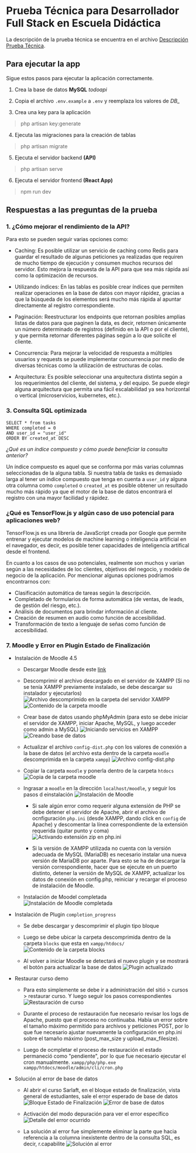 # Prueba Técnica para Desarrollador Full Stack en Escuela Didáctica

La descripción de la prueba técnica se encuentra en el archivo [Descripción Prueba Técnica](./escuela_didactica/technical_assessment.pdf).

## Para ejecutar la app

Sigue estos pasos para ejecutar la aplicación correctamente.

1. Crea la base de datos **MySQL** *todoapi*

2. Copia el archivo `.env.example` a `.env` y reemplaza los valores de *DB_*

3. Crea una key para la aplicación
> php artisan key:generate

4. Ejecuta las migraciones para la creación de tablas
> php artisan migrate

5. Ejecuta el servidor backend **(API)**
> php artisan serve

6. Ejecuta el servidor frontend **(React App)**
> npm run dev

## Respuestas a las preguntas de la prueba

### 1. ¿Cómo mejorar el rendimiento de la API?

Para esto se pueden seguir varias opciones como:

- Caching: Es posible utilizar un servicio de caching como Redis para guardar el resultado de algunas peticiones ya realizadas que requiren de mucho tiempo de ejecución y consumen muchos recursos del servidor. Esto mejora la respuesta de la API para que sea más rápida así como la optimización de recursos.

- Utilizando índices: En las tablas es posible crear índices que permiten realizar operaciones en la base de datos con mayor rápidez, gracias a que la búsqueda de los elementos será mucho más rápida al apuntar directamente al registro correspondiente.

- Paginación: Reestructurar los endpoints que retornan posibles amplias listas de datos para que paginen la data, es decir, retornen únicamente un número determinado de registros (definido en la API o por el cliente), y que permita retornar diferentes páginas según a lo que solicite el cliente.

- Concurrencia: Para mejorar la velocidad de respuesta a múltiples usuarios y requests se puede implementar concurrencia por medio de diversas técnicas como la utilización de estructuras de colas.

- Arquitectura: Es posible seleccionar una arquitectura distinta según a los requerimientos del cliente, del sistema, y del equipo. Se puede elegir alguna arquitectura que permita una fácil escalabilidad ya sea horizontal o vertical (microservicios, kubernetes, etc.).

### 3. Consulta SQL optimizada

````
SELECT * from tasks
WHERE completed = 0
AND user_id = "user_id"
ORDER BY created_at DESC
````

*¿Qué es un índice compuesto y cómo puede beneficiar la consulta anterior?*

Un índice compuesto es aquel que se conforma por más varias columnas seleccionadas de la alguna tabla. Si nuestra tabla de tasks es demasiado larga al tener un índice compuesto que tenga en cuenta a `user_id` y alguna otra columna como `completed` o `created_at` es posible obtener un resultado mucho más rápido ya que el motor de la base de datos encontrará el registro con una mayor facilidad y rápidez.

### ¿Qué es TensorFlow.js y algún caso de uso potencial para aplicaciones web?

TensorFlow.js es una librería de JavaScript creada por Google que permite entrenar y ejecutar modelos de machine learning o inteligencia artificial  en el navegador, es decir, es posible tener capacidades de inteligencia artifical desde el frontend.

En cuanto a los casos de uso potenciales, realmente son muchos y varian según a las necesidades de loc clientes, objetivos del negocio, y modelo de negocio de la aplicación. Por mencionar algunas opciones podríamos encontrarnos con:
- Clasificación automática de tareas según la descripción.
- Completado de formularios de forma automática (de ventas, de leads, de gestión del riesgo, etc.).
- Análisis de documentos para brindar información al cliente.
- Creación de resumen en audio como función de accesibilidad.
- Transformación de texto a lenguaje de señas como función de accesibilidad.

### 7. Moodle y Error en Plugin Estado de Finalización

- Instalación de Moodle 4.5

    - Descargar Moodle desde este [link](https://download.moodle.org/download.php/direct/stable405/moodle-latest-405.zip)

    - Descomprimir el archivo descargado en el servidor de XAMPP (Si no se tenía XAMPP previamente instalado, se debe descargar su instalador y ejecutarlos)
    ![Archivo descomprimido en la carpeta del servidor XAMPP](./escuela_didactica/parte_7/1.png)
    ![Contenido de la carpeta moodle](./escuela_didactica/parte_7/2.png)

    - Crear base de datos usando phpMyAdmin (para esto se debe iniciar el servidor de XAMPP, iniciar Apache, MySQL, y luego acceder como admin a MySQL)
    ![Iniciando servicios en XAMPP](./escuela_didactica/parte_7/3.png)
    ![Creando base de datos](./escuela_didactica/parte_7/4.png)

    - Actualizar el archivo `config-dist.php` con los valores de conexión a la base de datos (el archivo esta dentro de la carpeta `moodle` descomprimida en la carpeta `xampp`)
    ![Archivo config-dist.php](./escuela_didactica/parte_7/5.png)

    - Copiar la carpeta `moodle` y ponerla dentro de la carpeta `htdocs`
    ![Copia de la carpeta moodle](./escuela_didactica/parte_7/6.png)

    - Ingrasar a `moodle` en la dirección `localhost/moodle`, y seguir los pasos d einstalación
    ![Instalación de Moodle](./escuela_didactica/parte_7/7.png)

        - Si sale algún error como requerir alguna extensión de PHP se debe detener el servidor de Apache, abrir el archivo de ocnfiguración `php.ini` (desde XAMPP, dando click en `config` de Apache) y descomentar la línea correspondiente de la extensión requerida (quitar punto y coma)
        ![Activando extensión zip en php.ini](./escuela_didactica/parte_7/8.png)

        - Si la versión de XAMPP utilizada no cuenta con la versión adecuada de MySQL (MariaDB) es necesario instalar una nueva versión de MariaDB por aparte. Para esto se ha de descargar la versión correspondiente, hacer que se ejecute en un puerto distinto, detener la versión de MySQL de XAMPP, actualizar los datos de conexión en config.php, reiniciar y recargar el proceso de instalación de Moodle.

    - Instalación de Moodel completada
    ![Instalación de Moodle completada](./escuela_didactica/parte_7/9.png)

- Instalación de Plugin `completion_progress`

    - Se debe descargar y descomprimir el plugin tipo bloque

    - Luego se debe ubicar la carpeta descomprimida dentro de la carpeta `blocks` que esta en `xampp/htdocs/`
    ![Contenido de la carpeta blocks](./escuela_didactica/parte_7/10.png)

    - Al volver a iniciar Moodle se detectará el nuevo plugin y se mostrará el botón para actualizar la base de datos
    ![Plugin actualizado](./escuela_didactica/parte_7/11.png)

- Restaurar curso demo

    - Para esto simplemente se debe ir a administración del sitió > cursos > restaurar curso. Y luego seguir los pasos correspondientes
    ![Restauración de curso](./escuela_didactica/parte_7/12.png)

    - Durante el proceso de restauración fue necesario revisar los logs de Apache, puesto que el proceso no continuaba. Había un error sobre el tamaño máximo permitido para archivos y peticiones POST, por lo que fue necesario ajustar nuevamente la configuración en php.ini sobre el tamaño máximo (post_max_size y upload_max_filesize).

    - Luego de ocmpletar el proceso de restauración el estado permaneció como "pendiente", por lo que fue necesario ejecutar el cron manualmente.
    `xampp/php/php.exe xampp/htdocs/moodle/admin/cli/cron.php`

- Solución al error de base de datos

    - Al abrir el curso Sarlaft, en el bloque estado de finalización, vista general de estudiantes, sale el error esperado de base de datos
    ![Bloque Estado de Finalización](./escuela_didactica/parte_7/13.png)
    ![Error de base de datos](./escuela_didactica/parte_7/14.png)

    - Activación del modo depuración para ver el error específico
    ![Detalle del error ocurrido](./escuela_didactica/parte_7/15.png)

    - La solución al error fue simplemente eliminar la parte que hacia referencia a la columna inexistente dentro de la consulta SQL, es decir, r.capabilite
    ![Solución al error](./escuela_didactica/parte_7/16.png)